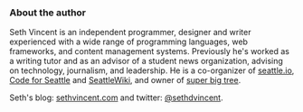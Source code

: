 ### About the author
Seth Vincent is an independent programmer, designer and writer experienced with a wide range of programming languages, web frameworks, and content management systems. Previously he's worked as a writing tutor and as an advisor of a student news organization, advising on technology, journalism, and leadership. He is a co-organizer of [seattle.io](http://seattle.io), [Code for Seattle](http://codeforseattle.org) and [SeattleWiki](http://seattlewiki.net), and owner of [super big tree](http://superbigtree.com).

Seth's blog: [sethvincent.com](http://sethvincent.com) and twitter: [@sethdvincent](http://twitter.com/sethdvincent).